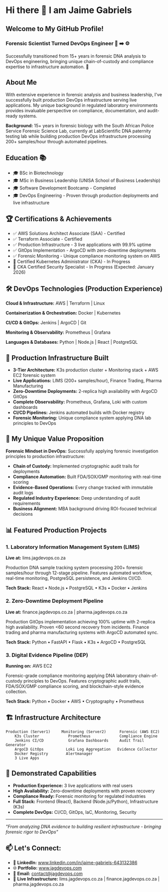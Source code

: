 # Hi there 👋 I am Jaime Gabriels
## Welcome to My GitHub Profile!

### Forensic Scientist Turned DevOps Engineer 🔬 ➡️ ⚙️

Successfully transitioned from 15+ years in forensic DNA analysis to DevOps engineering, bringing unique chain-of-custody and compliance expertise to infrastructure automation. 🚀

## About Me

With extensive experience in forensic analysis and business leadership, I've successfully built production DevOps infrastructure serving live applications. My unique background in regulated laboratory environments provides invaluable perspective on compliance, documentation, and audit-ready systems.

**Background:** 15+ years in forensic biology with the South African Police Service Forensic Science Lab, currently at LabScientific DNA paternity testing lab while building production DevOps infrastructure processing 200+ samples/hour through automated pipelines.

## Education 📚
- 🎓 BSc in Biotechnology
- 🎓 MSc in Business Leadership (UNISA School of Business Leadership)
- 🎓 Software Development Bootcamp - Completed
- 🎓 DevOps Engineering - Proven through production deployments and live infrastructure

## 🏆 Certifications & Achievements
- ✅ AWS Solutions Architect Associate (SAA) - Certified
- ✅ Terraform Associate - Certified
- ✅ Production Infrastructure - 3 live applications with 99.9% uptime
- ✅ GitOps Implementation - ArgoCD with zero-downtime deployments
- ✅ Forensic Monitoring - Unique compliance monitoring system on AWS
- 🔄 Certified Kubernetes Administrator (CKA) - In Progress
- 🔄 CKA Certified Security Specialist - In Progress (Expected: January 2026)

## 🛠️ DevOps Technologies (Production Experience)

**Cloud & Infrastructure:**
AWS | Terraform | Linux

**Containerization & Orchestration:**
Docker | Kubernetes

**CI/CD & GitOps:**
Jenkins | ArgoCD | Git

**Monitoring & Observability:**
Prometheus | Grafana

**Languages & Databases:**
Python | Node.js | React | PostgreSQL

## 🎯 Production Infrastructure Built
- **3-Tier Architecture:** K3s production cluster + Monitoring stack + AWS EC2 forensic system
- **Live Applications:** LIMS (200+ samples/hour), Finance Trading, Pharma Manufacturing
- **Zero-Downtime Deployments:** 2-replica high availability with ArgoCD GitOps
- **Complete Observability:** Prometheus, Grafana, Loki with custom dashboards
- **CI/CD Pipelines:** Jenkins automated builds with Docker registry
- **Forensic Monitoring:** Unique compliance system applying DNA lab principles to DevOps

## 🔬 My Unique Value Proposition

**Forensic Mindset in DevOps:** Successfully applying forensic investigation principles to production infrastructure:

- **Chain of Custody:** Implemented cryptographic audit trails for deployments
- **Compliance Automation:** Built FDA/SOX/GMP monitoring with real-time scoring
- **Evidence-Based Operations:** Every change tracked with immutable audit logs
- **Regulated Industry Experience:** Deep understanding of audit requirements
- **Business Alignment:** MBA background driving ROI-focused technical decisions

## 📊 Featured Production Projects

### 1. Laboratory Information Management System (LIMS)
**Live at:** lims.jagdevops.co.za

Production DNA sample tracking system processing 200+ forensic samples/hour through 12-stage pipeline. Features automated workflow, real-time monitoring, PostgreSQL persistence, and Jenkins CI/CD.

**Tech Stack:** React • Node.js • PostgreSQL • K3s • Docker • Jenkins

### 2. Zero-Downtime Deployment Pipeline
**Live at:** finance.jagdevops.co.za | pharma.jagdevops.co.za

Production GitOps implementation achieving 100% uptime with 2-replica high availability. Proven <60 second recovery from incidents. Finance trading and pharma manufacturing systems with ArgoCD automated sync.

**Tech Stack:** Python • FastAPI • Flask • K3s • ArgoCD • PostgreSQL

### 3. Digital Evidence Pipeline (DEP)
**Running on:** AWS EC2

Forensic-grade compliance monitoring applying DNA laboratory chain-of-custody principles to DevOps. Features cryptographic audit trails, FDA/SOX/GMP compliance scoring, and blockchain-style evidence collection.

**Tech Stack:** Python • Docker • AWS • Cryptography • Prometheus

## 🏗️ Infrastructure Architecture

```
Production (Server1)     Monitoring (Server2)      Forensic (AWS EC2)
    K3s Cluster             Prometheus             Compliance Engine
    Jenkins CI/CD           Grafana Dashboards     Audit Trail Generator
    ArgoCD GitOps          Loki Log Aggregation   Evidence Collector
    Docker Registry        Alertmanager
    3 Live Apps
```

## 🌟 Demonstrated Capabilities
- **Production Experience:** 3 live applications with real users
- **High Availability:** Zero-downtime deployments with proven recovery
- **Compliance Ready:** Forensic monitoring for regulated industries
- **Full Stack:** Frontend (React), Backend (Node.js/Python), Infrastructure (K3s)
- **Complete DevOps:** CI/CD, GitOps, IaC, Monitoring, Security

---

*"From analyzing DNA evidence to building resilient infrastructure - bringing forensic rigor to DevOps"*

## 📫 Let's Connect:
- 💼 **LinkedIn:** www.linkedin.com/in/jaime-gabriels-643132386
- 🌐 **Portfolio:** www.jagdevops.com
- 📧 **Email:** contact@jagdevops.com
- 🔗 **Live Infrastructure:** lims.jagdevops.co.za | finance.jagdevops.co.za | pharma.jagdevops.co.za
